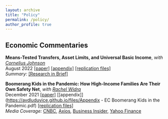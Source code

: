 ```yaml
---
layout: archive
title: "Policy"
permalink: /policy/
author_profile: true
---
```



## Economic Commentaries

**Means-Tested Transfers, Asset Limits, and Universal Basic Income**, *with [Cornelius Johnson](https://www.clevelandfed.org/research/economists/johnson-cornelius)*      
August 2022 [[paper]](https://doi.org/10.26509/frbc-ec-202210)
[[appendix]](https://avdluduvice.github.io/files/ec202210_appendices.pdf)
[[replication files]](https://github.com/avdluduvice/LuduviceJohnson_MTUBI)   
*Summary:* [[Research in Brief]](https://www.clevelandfed.org/publications/research-in-brief/rib-20220630-asset-testing-and-the-us-income-security-system)

**Boomerang Kids in the Pandemic: How High-Income Families Are Their Own Safety Net**, *with [Rachel Widra](https://www.clevelandfed.org/people/profiles/w/widra-rachel)*      
December 2021 [[paper]](https://doi.org/10.26509/frbc-ec-202121)
[[appendix]](https://avdluduvice.github.io/files/Appendix - EC Boomerang Kids in the Pandemic.pdf) 
[[replication files]](https://github.com/avdluduvice/WidraLuduvice_BK_)   
*Media Coverage:* [CNBC](https://www.cnbc.com/2022/01/10/young-adults-with-rich-parents-are-more-likely-to-boomerang-back-home.html),
[Axios](https://www.axios.com/2022/01/11/boomerang-kids-flee-the-nest),
[Business Insider](https://www.businessinsider.com/millennials-gen-z-living-parents-home-boomerang-kids-wealth-divide-2022-1),
[Yahoo Finance](https://finance.yahoo.com/news/quarter-young-adults-now-boomerang-120000465.html)
